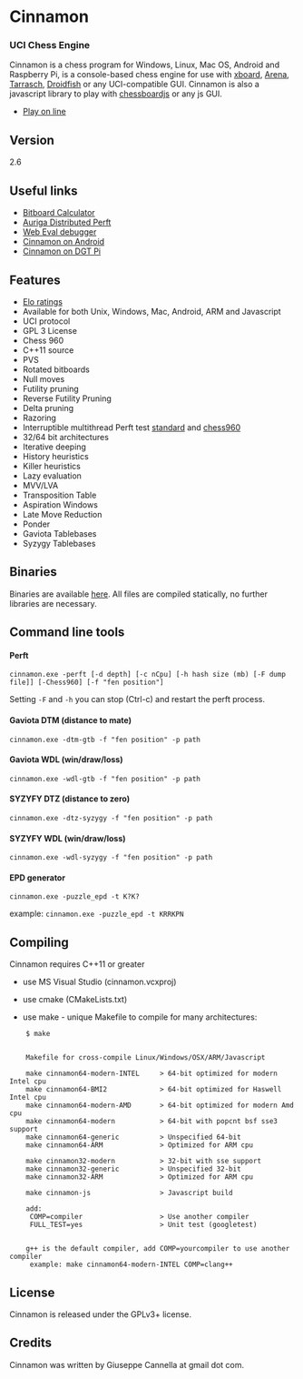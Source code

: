Cinnamon
==========
### UCI Chess Engine


Cinnamon is a chess program for Windows, Linux, Mac OS, Android and Raspberry Pi, is a console-based chess engine for use with [xboard][4], [Arena][5], [Tarrasch][6], [Droidfish][7] or any UCI-compatible GUI. Cinnamon is also a javascript library to play with [chessboardjs][8] or any js GUI.

- [Play on line](https://gekomad.github.io/Cinnamon/)

Version
----------
2.6


Useful links
----------
- [Bitboard Calculator](https://gekomad.github.io/Cinnamon/BitboardCalculator/)
- [Auriga Distributed Perft](https://github.com/gekomad/Auriga)
- [Web Eval debugger](https://github.com/gekomad/chess-engine-eval-debugger)
- [Cinnamon on Android](https://play.google.com/store/apps/details?id=com.github.gekomad.cinnamonengine)
- [Cinnamon on DGT Pi](https://www.digitalgametechnology.com/index.php/products/revelation-ii/533-dgt-pi-chess-computer-for-dgt-e-boards)


Features
----------

- [Elo ratings][3]
- Available for both Unix, Windows, Mac, Android, ARM and Javascript
- UCI protocol
- GPL 3 License
- Chess 960
- C++11 source
- PVS
- Rotated bitboards
- Null moves
- Futility pruning
- Reverse Futility Pruning
- Delta pruning
- Razoring
- Interruptible multithread Perft test [standard][9] and [chess960][10]
- 32/64 bit architectures
- Iterative deeping
- History heuristics
- Killer heuristics
- Lazy evaluation
- MVV/LVA
- Transposition Table
- Aspiration Windows
- Late Move Reduction
- Ponder
- Gaviota Tablebases
- Syzygy Tablebases

Binaries
----------

Binaries are available [here][1].
All files are compiled statically, no further libraries are necessary.

Command line tools
----------
#### Perft
`cinnamon.exe -perft [-d depth] [-c nCpu] [-h hash size (mb) [-F dump file]] [-Chess960] [-f "fen position"] `

Setting `-F` and `-h` you can stop (Ctrl-c) and restart the perft process.


#### Gaviota DTM (distance to mate)

`cinnamon.exe -dtm-gtb -f "fen position" -p path`

#### Gaviota WDL (win/draw/loss)

`cinnamon.exe -wdl-gtb -f "fen position" -p path`

#### SYZYFY DTZ (distance to zero)

`cinnamon.exe -dtz-syzygy -f "fen position" -p path`

#### SYZYFY WDL (win/draw/loss)

`cinnamon.exe -wdl-syzygy -f "fen position" -p path`

#### EPD generator
`cinnamon.exe -puzzle_epd -t K?K?`

 example: `cinnamon.exe -puzzle_epd -t KRRKPN`

Compiling
---------

Cinnamon requires C++11 or greater

- use MS Visual Studio (cinnamon.vcxproj)

- use cmake (CMakeLists.txt)

- use make - unique Makefile to compile for many architectures:


```
    $ make


    Makefile for cross-compile Linux/Windows/OSX/ARM/Javascript

    make cinnamon64-modern-INTEL     > 64-bit optimized for modern Intel cpu
    make cinnamon64-BMI2             > 64-bit optimized for Haswell Intel cpu
    make cinnamon64-modern-AMD       > 64-bit optimized for modern Amd cpu
    make cinnamon64-modern           > 64-bit with popcnt bsf sse3 support
    make cinnamon64-generic          > Unspecified 64-bit
    make cinnamon64-ARM              > Optimized for ARM cpu

    make cinnamon32-modern           > 32-bit with sse support
    make cinnamon32-generic          > Unspecified 32-bit
    make cinnamon32-ARM              > Optimized for ARM cpu

    make cinnamon-js                 > Javascript build

    add:
     COMP=compiler                   > Use another compiler
     FULL_TEST=yes                   > Unit test (googletest)


    g++ is the default compiler, add COMP=yourcompiler to use another compiler
     example: make cinnamon64-modern-INTEL COMP=clang++

```

License
-------

Cinnamon is released under the GPLv3+ license.

Credits
-------

Cinnamon was written by Giuseppe Cannella at gmail dot com.

  [1]: https://github.com/gekomad/Cinnamon/releases
  [3]: https://www.computerchess.org.uk/ccrl/404/cgi/compare_engines.cgi?family=Cinnamon
  [4]: https://www.gnu.org/software/xboard
  [5]: http://www.playwitharena.de
  [6]: https://triplehappy.com
  [7]: https://play.google.com/store/apps/details?hl=it&id=org.petero.droidfish
  [8]: https://chessboardjs.com
  [9]: https://gekomad.github.io/Cinnamon/perft.html
  [10]: https://www.chessprogramming.org/Chess960_Perft_Results

